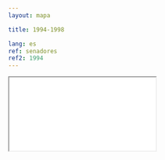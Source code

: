 ```yaml
---
layout: mapa

title: 1994-1998

lang: es
ref: senadores
ref2: 1994
---
```


<div>
<iframe class="mapa-iframe" src="../../repo_mapas/output/legislaturas/1989-presente/1994-1998_Senadores.html"></iframe>
</div>
